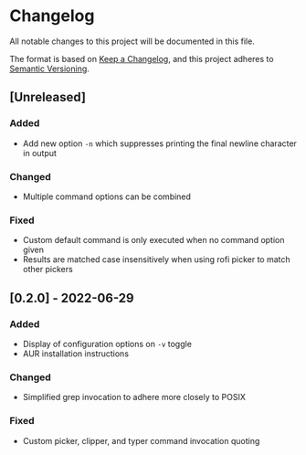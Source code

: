# Changelog

All notable changes to this project will be documented in this file.

The format is based on [Keep a Changelog](https://keepachangelog.com/en/1.0.0/),
and this project adheres to [Semantic Versioning](https://semver.org/spec/v2.0.0.html).

## [Unreleased]

### Added

- Add new option `-n` which suppresses printing the final newline character in output

### Changed

- Multiple command options can be combined

<!-- ### Deprecated -->

<!-- ### Removed -->

### Fixed

- Custom default command is only executed when no command option given
- Results are matched case insensitively when using rofi picker to match other pickers

<!-- ### Security -->

## [0.2.0] - 2022-06-29

### Added

- Display of configuration options on `-v` toggle
- AUR installation instructions

### Changed

- Simplified grep invocation to adhere more closely to POSIX

### Fixed

- Custom picker, clipper, and typer command invocation quoting
